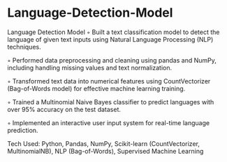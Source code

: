 # Language-Detection-Model

Language Detection Model
◦ Built a text classification model to detect the language of given text inputs using Natural Language Processing (NLP) techniques.

◦ Performed data preprocessing and cleaning using pandas and NumPy, including handling missing values and text normalization.

◦ Transformed text data into numerical features using CountVectorizer (Bag-of-Words model) for effective machine learning training.

◦ Trained a Multinomial Naive Bayes classifier to predict languages with over 95% accuracy on the test dataset.

◦ Implemented an interactive user input system for real-time language prediction.

Tech Used: Python, Pandas, NumPy, Scikit-learn (CountVectorizer, MultinomialNB), NLP (Bag-of-Words), Supervised Machine Learning
